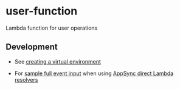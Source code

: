 # user-function

Lambda function for user operations

## Development

- See [creating a virtual environment](https://packaging.python.org/guides/installing-using-pip-and-virtual-environments/#creating-a-virtual-environment)

- For [sample full event input](https://docs.aws.amazon.com/appsync/latest/devguide/resolver-context-reference.html) when using [AppSync direct Lambda resolvers](https://aws.amazon.com/blogs/mobile/appsync-direct-lambda/)
